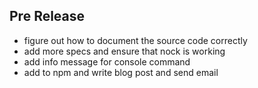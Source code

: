 ## Pre Release

* figure out how to document the source code correctly
* add more specs and ensure that nock is working
* add info message for console command
* add to npm and write blog post and send email
